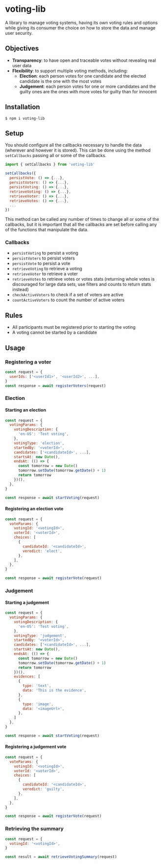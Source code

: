 # voting-lib

A library to manage voting systems, having its own voting rules and options while giving its consumer the choice on how to store the data and manage user security.

## Objectives

- **Transparency**: to have open and traceable votes without revealing real user data
- **Flexibility**: to support multiple voting methods, including:
  - **Election**: each person votes for one candidate and the elected candidate is the one with the most votes
  - **Judgement**: each person votes for one or more candidates and the guilty ones are the ones with more votes for guilty than for innocent

## Installation

    $ npm i voting-lib

## Setup

You should configure all the callbacks necessary to handle the data (wherever and however it is stored). This can be done using the method `setCallbacks` passing all or some of the callbacks.

```javascript
import { setCallbacks } from 'voting-lib'

setCallbacks({
  persistVote: () => {...},
  persistVoters: () => {...},
  persistVoting: () => {...},
  retrieveVoting: () => {...},
  retrieveVoter: () => {...},
  retrieveVotes: () => {...},
  ...
})
```

This method can be called any number of times to change all or some of the callbacks, but it is important that all the callbacks are set before calling any of the functions that manipulate the data.

### Callbacks

- `persistVoting` to persist a voting
- `persistVoters` to persist voters
- `persistVote` to persist a vote
- `retrieveVoting` to retrieve a voting
- `retrieveVoter` to retrieve a voter
- `retrieveVotes` to retrieve votes or votes stats (returning whole votes is discouraged for large data sets, use filters and counts to return stats instead)
- `checkActiveVoters` to check if a set of voters are active
- `countActiveVoters` to count the number of active voters

## Rules

- All participants must be registered prior to starting the voting
- A voting cannot be started by a candidate

## Usage

### Registering a voter

```javascript
const request = {
  userIds: ['<userId1>', '<userId2>', ...],
}
const response = await registerVoters(request)
```

### Election

#### Starting an election

```javascript
const request = {
  votingParams: {
    votingDescription: {
      'en-US': 'Test voting',
    },
    votingType: 'election',
    startedBy: '<voterId>',
    candidates: ['<candidateId>', ...],
    startsAt: new Date(),
    endsAt: (() => {
      const tomorrow = new Date()
      tomorrow.setDate(tomorrow.getDate() + 1)
      return tomorrow
    })(),
  },
}

const response = await startVoting(request)
```

#### Registering an election vote

```javascript
const request = {
  voteParams: {
    votingId: '<votingId>',
    voterId: '<voterId>',
    choices: [
      {
        candidateId: '<candidateId>',
        veredict: 'elect',
      },
    ],
  },
}

const response = await registerVote(request)
```

### Judgement

#### Starting a judgement

```javascript
const request = {
  votingParams: {
    votingDescription: {
      'en-US': 'Test voting',
    },
    votingType: 'judgement',
    startedBy: '<voterId>',
    candidates: ['<candidateId>', ...],
    startsAt: new Date(),
    endsAt: (() => {
      const tomorrow = new Date()
      tomorrow.setDate(tomorrow.getDate() + 1)
      return tomorrow
    })(),
    evidences: [
      {
        type: 'text',
        data: 'This is the evidence',
      },
      {
        type: 'image',
        data: '<imageUrl>',
      },
    ]
  },
}

const response = await startVoting(request)
```

#### Registering a judgement vote

```javascript
const request = {
  voteParams: {
    votingId: '<votingId>',
    voterId: '<voterId>',
    choices: [
      {
        candidateId: '<candidateId>',
        veredict: 'guilty',
      },
    ],
  },
}

const response = await registerVote(request)
```

### Retrieving the summary

```javascript
const request = {
  votingId: '<votingId>',
}

const result = await retrieveVotingSummary(request)
```

